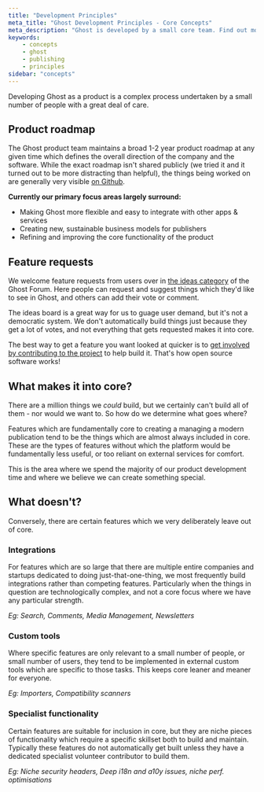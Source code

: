```yaml
---
title: "Development Principles"
meta_title: "Ghost Development Principles - Core Concepts"
meta_description: "Ghost is developed by a small core team. Find out more about feature requests and the Ghost product roadmap!"
keywords:
    - concepts
    - ghost
    - publishing
    - principles
sidebar: "concepts"
---
```


Developing Ghost as a product is a complex process undertaken by a small number of people with a great deal of care.

## Product roadmap

The Ghost product team maintains a broad 1-2 year product roadmap at any given time which defines the overall direction of the company and the software. While the exact roadmap isn't shared publicly (we tried it and it turned out to be more distracting than helpful), the things being worked on are generally very visible [on Github](https://github.com/tryghost/ghost).

**Currently our primary focus areas largely surround:**

- Making Ghost more flexible and easy to integrate with other apps & services
- Creating new, sustainable business models for publishers
- Refining and improving the core functionality of the product


## Feature requests

We welcome feature requests from users over in [the ideas category](https://forum.ghost.org/c/Ideas) of the Ghost Forum. Here people can request and suggest things which they'd like to see in Ghost, and others can add their vote or comment. 

The ideas board is a great way for us to guage user demand, but it's not a democratic system. We don't automatically build things just because they get a lot of votes, and not everything that gets requested makes it into core.

The best way to get a feature you want looked at quicker is to [get involved by contributing to the project](/concepts/contributing/) to help build it. That's how open source software works!


## What makes it into core?

There are a million things we *could* build, but we certainly can't build all of them - nor would we want to. So how do we determine what goes where?

Features which are fundamentally core to creating a managing a modern publication tend to be the things which are almost always included in core. These are the types of features without which the platform would be fundamentally less useful, or too reliant on external services for comfort.

This is the area where we spend the majority of our product development time and where we believe we can create something special.


## What doesn't?

Conversely, there are certain features which we very deliberately leave out of core.

### Integrations

For features which are so large that there are multiple entire companies and startups dedicated to doing just-that-one-thing, we most frequently build integrations rather than competing features. Particularly when the things in question are technologically complex, and not a core focus where we have any particular strength.

*Eg: Search, Comments, Media Management, Newsletters*

### Custom tools

Where specific features are only relevant to a small number of people, or small number of users, they tend to be implemented in external custom tools which are specific to those tasks. This keeps core leaner and meaner for everyone.

*Eg: Importers, Compatibility scanners*

### Specialist functionality

Certain features are suitable for inclusion in core, but they are niche pieces of functionality which require a specific skillset both to build and maintain. Typically these features do not automatically get built unless they have a dedicated specialist volunteer contributor to build them.

*Eg: Niche security headers, Deep i18n and a10y issues, niche perf. optimisations*
